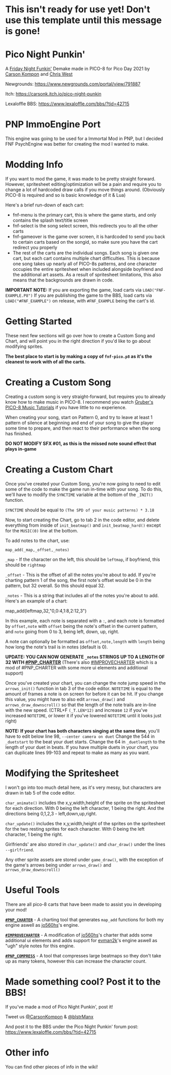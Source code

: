 # This isn't ready for use yet! Don't use this template until this message is gone!

# Pico Night Punkin'
A [Friday Night Funkin'](https://github.com/ninjamuffin99/Funkin) Demake made in PICO-8 for Pico Day 2021
by [Carson Kompon](https://twitter.com/CarsonKompon) and [Chris West](https://twitter.com/blstrManx)

Newgrounds: https://www.newgrounds.com/portal/view/791887

Itch: https://carsonk.itch.io/pico-night-punkin

Lexaloffle BBS: https://www.lexaloffle.com/bbs/?tid=42715

# PNP ImmoEngine Port

This engine was going to be used for a Immortal Mod in PNP, but I decided FNF PsychEngine was better for creating the mod I wanted to make.

# Modding Info
If you want to mod the game, it was made to be pretty straight forward. However, spritesheet editing/optimization will be a pain and require you to change a lot of hardcoded draw calls if you move things around. (Obviously PICO-8 is required and so is basic knowledge of it & Lua)
 
 Here's a brief run-down of each cart:
- fnf-menu is the primary cart, this is where the game starts, and only contains the splash text/title screen
- fnf-select is the song select screen, this redirects you to all the other carts
- fnf-gameover is the game over screen, it is hardcoded to send you back to certain carts based on the songid, so make sure you have the cart redirect you properly
- The rest of the carts are the individual songs. Each song is given one cart, but each cart contains multiple chart difficulties. This is because one song takes up nearly all of PICO-8s patterns, and one character occupies the entire spritesheet when included alongside boyfriend and the additional art assets. As a result of spritesheet limitations, this also means that the backgrounds are drawn in code.

**IMPORTANT NOTE:**
If you are exporting the game, load carts via `LOAD("FNF-EXAMPLE.P8")`
If you are publishing the game to the BBS, load carts via `LOAD("#FNF_EXAMPLE")` on release, with `#FNF_EXAMPLE` being the cart's id.

# Getting Started
These next few sections will go over how to create a Custom Song and Chart, and will point you in the right direction if you'd like to go about modifying sprites.

**The best place to start is by making a copy of `fnf-pico.p8` as it's the cleanest to work with of all the carts.**

# Creating a Custom Song
Creating a custom song is very straight-forward, but requires you to already know how to make music in PICO-8. I recommend you watch [Gruber's PICO-8 Music Tutorials](https://www.youtube.com/watch?v=nwFcitLtCsA&list=PLur95ujyAigsqZR1aNTrVGAvXD7EqywdS) if you have little to no experience.

When creating your song, start on Pattern 0, and try to leave at least 1 pattern of silence at beginning and end of your song to give the player some time to prepare, and then react to their performance when the song has finished.

**DO NOT MODIFY SFX #01, as this is the missed note sound effect that plays in-game**

# Creating a Custom Chart
Once you've created your Custom Song, you're now going to need to edit some of the code to make the game run in-time with your song. To do this, we'll have to modify the `SYNCTIME` variable at the bottom of the `_INIT()` function.

`SYNCTIME` should be equal to `(The SPD of your music patterns) * 3.18`

Now, to start creating the Chart, go to tab 2 in the code editor, and delete everything from inside of `init_beatmap()` and `init_beatmap_hard()` except for the `MUSIC(0)` line at the bottom.

To add notes to the chart, use:

`map_add(_map,_offset,_notes)`
 
`_map` - If the character on the left, this should be `leftmap`, if boyfriend, this should be `rightmap`
 
`_offset` - This is the offset of all the notes you're about to add. If you're charting pattern 1 of the song, the first note's offset would be 0 in the pattern, but 32 overall. So this should equal 32.
 
`_notes` - This is a string that includes all of the notes you're about to add. Here's an example of a chart:
 
map_add(leftmap,32,"0,0:4,1:8,2:12,3")
 
In this example, each note is separated with a `:`, and each note is formatted by `offset,note` with `offset` being the note's offset in the current pattern, and `note` going from 0 to 3, being left, down, up, right.
 
A note can optionally be formatted as `offset,note,length` with `length` being how long the note's trail is in notes (default is 0).

**UPDATE: YOU CAN NOW GENERATE `_notes` STRINGS UP TO A LENGTH OF 32 WITH [#PNP_CHARTER](https://www.lexaloffle.com/bbs/?pid=95597#p)**
(There's also [#IMPROVECHARTER](https://www.lexaloffle.com/bbs/?pid=96077#p) which is a mod of #PNP_CHARTER with some more ui elements and additional support)

Once you've created your chart, you can change the note jump speed in the `arrows_init()` function in tab 3 of the code editor. `NOTETIME` is equal to the amount of frames a note is on screen for before it can be hit. If you change this value, you might have to also edit `arrows_draw()` and `arrows_draw_downscroll()` so that the length of the note trails are in-line with the new speed. (CTRL+F `(_T.LEN*12)` and increase `12` if you've increased `NOTETIME`, or lower it if you've lowered `NOTETIME` until it looks just right)

**NOTE: If your chart has both characters singing at the same time**, you'll have to edit below line 98, `--center camera on duet`
Change the 544 in `_duetstart` to the beat your duet starts.
Change the 64 in `_duetlength` to the length of your duet in beats.
If you have multiple duets in your chart, you can duplicate lines 99-103 and repeat to make as many as you want.

# Modifying the Spritesheet
I won't go into too much detail here, as it's very messy, but characters are drawn in tab 5 of the code editor.

`char_animate()` includes the x,y,width,height of the sprite on the spritesheet for each direction. With 0 being the left character, 1 being the right. And the directions being 0,1,2,3 - left,down,up,right.

`char_update()` includes the x,y,width,height of the sprites on the spritesheet for the two resting sprites for each character. With 0 being the left character, 1 being the right.

Girlfriends' are also stored in `char_update()` and `char_draw()` under the lines `--girlfriend`.

Any other sprite assets are stored under `game_draw()`, with the exception of the game's arrows being under `arrows_draw()` and `arrows_draw_downscroll()`

# Useful Tools

There are all pico-8 carts that have been made to assist you in developing your mod!

**[`#PNP_CHARTER`](https://www.lexaloffle.com/bbs/?pid=95597#p)** - A charting tool that generates `map_add` functions for both my engine aswell as [jo560hs](https://www.lexaloffle.com/bbs/?uid=45958)'s engine.

**[`#IMPROVECHARTER`](https://www.lexaloffle.com/bbs/?pid=96077#p)** - A modification of [jo560hs](https://www.lexaloffle.com/bbs/?uid=45958)'s charter that adds some additional ui elements and adds support for [evman2k](https://www.lexaloffle.com/bbs/?uid=43807)'s engine aswell as "ugh" style notes for this engine.

**[`#PNP_COMPRESS`](https://www.lexaloffle.com/bbs/?pid=95794#p)** - A tool that compresses large beatmaps so they don't take up as many tokens, however this can increase the character count.

# Made something cool? Post it to the BBS!
If you've made a mod of Pico Night Punkin', post it!

Tweet us [@CarsonKompon](https://twitter.com/CarsonKompon) & [@blstrManx](https://twitter.com/blstrManx)

And post it to the BBS under the Pico Night Punkin' forum post: https://www.lexaloffle.com/bbs/?tid=42715

# Other info
You can find other pieces of info in the wiki!
